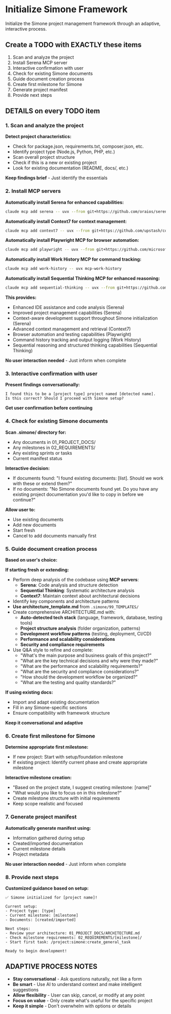 # Initialize Simone Framework

Initialize the Simone project management framework through an adaptive, interactive process.

## Create a TODO with EXACTLY these items

1. Scan and analyze the project
2. Install Serena MCP server
3. Interactive confirmation with user
4. Check for existing Simone documents
5. Guide document creation process
6. Create first milestone for Simone
7. Generate project manifest
8. Provide next steps

## DETAILS on every TODO item

### 1. Scan and analyze the project

**Detect project characteristics:**
- Check for package.json, requirements.txt, composer.json, etc.
- Identify project type (Node.js, Python, PHP, etc.)
- Scan overall project structure
- Check if this is a new or existing project
- Look for existing documentation (README, docs/, etc.)

**Keep findings brief** - Just identify the essentials

### 2. Install MCP servers

**Automatically install Serena for enhanced capabilities:**
```bash
claude mcp add serena -- uvx --from git+https://github.com/oraios/serena serena-mcp-server --context ide-assistant --project $(pwd)
```

**Automatically install Context7 for context management:**
```bash
claude mcp add context7 -- uvx --from git+https://github.com/upstash/context7 context7-mcp-server
```

**Automatically install Playwright MCP for browser automation:**
```bash
claude mcp add playwright -- uvx --from git+https://github.com/microsoft/playwright-mcp playwright-mcp-server
```

**Automatically install Work History MCP for command tracking:**
```bash
claude mcp add work-history -- uvx mcp-work-history
```

**Automatically install Sequential Thinking MCP for enhanced reasoning:**
```bash
claude mcp add sequential-thinking -- uvx --from git+https://github.com/modelcontextprotocol/servers.git --subdirectory src/sequentialthinking mcp-server-sequentialthinking
```

**This provides:**
- Enhanced IDE assistance and code analysis (Serena)
- Improved project management capabilities (Serena)
- Context-aware development support throughout Simone initialization (Serena)
- Advanced context management and retrieval (Context7)
- Browser automation and testing capabilities (Playwright)
- Command history tracking and output logging (Work History)
- Sequential reasoning and structured thinking capabilities (Sequential Thinking)

**No user interaction needed** - Just inform when complete

### 3. Interactive confirmation with user

**Present findings conversationally:**
```
I found this to be a [project type] project named [detected name].
Is this correct? Should I proceed with Simone setup?
```

**Get user confirmation before continuing**

### 4. Check for existing Simone documents

**Scan .simone/ directory for:**
- Any documents in 01_PROJECT_DOCS/
- Any milestones in 02_REQUIREMENTS/
- Any existing sprints or tasks
- Current manifest status

**Interactive decision:**
- If documents found: "I found existing documents: [list]. Should we work with these or extend them?"
- If no documents: "No Simone documents found yet. Do you have any existing project documentation you'd like to copy in before we continue?"

**Allow user to:**
- Use existing documents
- Add new documents
- Start fresh
- Cancel to add documents manually first

### 5. Guide document creation process

**Based on user's choice:**

**If starting fresh or extending:**
- Perform deep analysis of the codebase using **MCP servers**:
  - **Serena**: Code analysis and structure detection
  - **Sequential Thinking**: Systematic architecture analysis
  - **Context7**: Maintain context about architectural decisions
- Identify key components and architecture patterns
- **Use architecture_template.md** from `.simone/99_TEMPLATES/`
- Create comprehensive ARCHITECTURE.md with:
  - **Auto-detected tech stack** (language, framework, database, testing tools)
  - **Project structure analysis** (folder organization, patterns)
  - **Development workflow patterns** (testing, deployment, CI/CD)
  - **Performance and scalability considerations**
  - **Security and compliance requirements**
- Use Q&A style to refine and complete:
  - "What's the main purpose and business goals of this project?"
  - "What are the key technical decisions and why were they made?"
  - "What are the performance and scalability requirements?"
  - "What are the security and compliance considerations?"
  - "How should the development workflow be organized?"
  - "What are the testing and quality standards?"

**If using existing docs:**
- Import and adapt existing documentation
- Fill in any Simone-specific sections
- Ensure compatibility with framework structure

**Keep it conversational and adaptive**

### 6. Create first milestone for Simone

**Determine appropriate first milestone:**
- If new project: Start with setup/foundation milestone
- If existing project: Identify current phase and create appropriate milestone

**Interactive milestone creation:**
- "Based on the project state, I suggest creating milestone: [name]"
- "What would you like to focus on in this milestone?"
- Create milestone structure with initial requirements
- Keep scope realistic and focused

### 7. Generate project manifest

**Automatically generate manifest using:**
- Information gathered during setup
- Created/imported documentation
- Current milestone details
- Project metadata

**No user interaction needed** - Just inform when complete

### 8. Provide next steps

**Customized guidance based on setup:**
```
✅ Simone initialized for [project name]!

Current setup:
- Project type: [type]
- Current milestone: [milestone]
- Documents: [created/imported]

Next steps:
- Review your architecture: 01_PROJECT_DOCS/ARCHITECTURE.md
- Check milestone requirements: 02_REQUIREMENTS/[milestone]/
- Start first task: /project:simone:create_general_task

Ready to begin development!
```

## ADAPTIVE PROCESS NOTES

- **Stay conversational** - Ask questions naturally, not like a form
- **Be smart** - Use AI to understand context and make intelligent suggestions
- **Allow flexibility** - User can skip, cancel, or modify at any point
- **Focus on value** - Only create what's useful for the specific project
- **Keep it simple** - Don't overwhelm with options or details